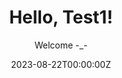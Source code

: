 ---
title: Hello, Test1!
subtitle: Welcome -_-

### It is a wonderful time
## Good morning

# Date published
date: '2023-08-22T00:00:00Z'

# Date updated
lastmod: '2023-08-22T00:00:00Z'
---